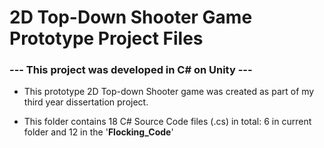 # 2D Top-Down Shooter Game Prototype Project Files

### --- This project was developed in C# on Unity ---

- This prototype 2D Top-down Shooter game was created as part of my third year dissertation project.

- This folder contains 18 C# Source Code files (.cs) in total: 6 in current folder and 12 in the '**Flocking_Code**'
